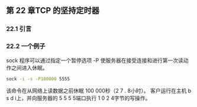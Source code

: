## 第 22 章TCP 的坚持定时器

### 22.1 引言

### 22.2 一个例子

sock 程序可以通过指定一个暂停选项 -P 使服务器在接受连接和进行第一次读动作之间进入休眠。

```bash
sock -i -s -P100000 5555
```

该命令在从网络上读数据之前休眠 100 000秒（2 7 . 8小时）。
客户运行在主机 b s d i上，并向服务器的 5 5 5 5端口执行 1 0 2 4字节的写操作。